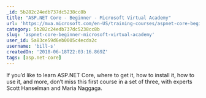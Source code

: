```yaml
---
_id: 5b282c24edb737dc5238cc8b
title: "ASP.NET Core - Beginner - Microsoft Virtual Academy"
url: 'https://mva.microsoft.com/en-US/training-courses/aspnet-core-beginner-18153'
category: 5b282c24edb737dc5238cc8b
slug: 'aspnet-core-beginner-microsoft-virtual-academy'
user_id: 5a83ce59d6eb0005c4ecda2c
username: 'bill-s'
createdOn: '2018-06-18T22:03:16.869Z'
tags: [asp.net-core]
---
```


If you’d like to learn ASP.NET Core, where to get it, how to install it, how to use it, and more, don’t miss this first course in a set of three, with experts Scott Hanselman and Maria Naggaga.
